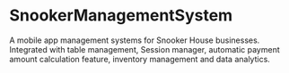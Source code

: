 # SnookerManagementSystem
A mobile app management systems for Snooker House businesses. Integrated with table management, Session manager, automatic payment amount calculation feature, inventory management and data analytics. 
